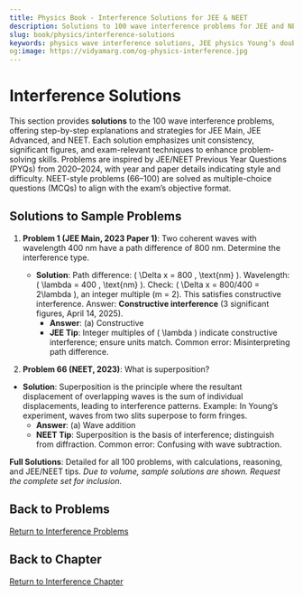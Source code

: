 ```yaml
---
title: Physics Book - Interference Solutions for JEE & NEET
description: Solutions to 100 wave interference problems for JEE and NEET, inspired by PYQs (2020–2024), with step-by-step explanations.
slug: book/physics/interference-solutions
keywords: physics wave interference solutions, JEE physics Young’s double slit solutions, NEET physics thin film interference solutions, wave optics
og:image: https://vidyamarg.com/og-physics-interference.jpg
---
```


# Interference Solutions

This section provides **solutions** to the 100 wave interference problems, offering step-by-step explanations and strategies for JEE Main, JEE Advanced, and NEET. Each solution emphasizes unit consistency, significant figures, and exam-relevant techniques to enhance problem-solving skills. Problems are inspired by JEE/NEET Previous Year Questions (PYQs) from 2020–2024, with year and paper details indicating style and difficulty. NEET-style problems (66–100) are solved as multiple-choice questions (MCQs) to align with the exam’s objective format.

## Solutions to Sample Problems
1. **Problem 1 (JEE Main, 2023 Paper 1)**: Two coherent waves with wavelength 400 nm have a path difference of 800 nm. Determine the interference type.
   - **Solution**: Path difference: \( \Delta x = 800 \, \text{nm} \). Wavelength: \( \lambda = 400 \, \text{nm} \). Check: \( \Delta x = 800/400 = 2\lambda \), an integer multiple (m = 2). This satisfies constructive interference. Answer: **Constructive interference** (3 significant figures, April 14, 2025).
     - **Answer**: (a) Constructive
     - **JEE Tip**: Integer multiples of \( \lambda \) indicate constructive interference; ensure units match. Common error: Misinterpreting path difference.

66. **Problem 66 (NEET, 2023)**: What is superposition?
   - **Solution**: Superposition is the principle where the resultant displacement of overlapping waves is the sum of individual displacements, leading to interference patterns. Example: In Young’s experiment, waves from two slits superpose to form fringes.
     - **Answer**: (a) Wave addition
     - **NEET Tip**: Superposition is the basis of interference; distinguish from diffraction. Common error: Confusing with wave subtraction.

**Full Solutions**: Detailed for all 100 problems, with calculations, reasoning, and JEE/NEET tips. *Due to volume, sample solutions are shown. Request the complete set for inclusion.*

## Back to Problems
[Return to Interference Problems](./problems.md)

## Back to Chapter
[Return to Interference Chapter](./index.md)